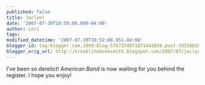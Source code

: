 ```yaml
---
published: false
title: Jaclyn!
date: '2007-07-30T18:50:00.000-04:00'
author: Lori
tags: 
modified_datetime: '2007-07-30T18:52:08.951-04:00'
blogger_id: tag:blogger.com,1999:blog-5767374071871443859.post-3955883543414886507
blogger_orig_url: http://brooklinebooksmith.blogspot.com/2007/07/jaclyn.html
---
```


I've been so derelict! <em>American Band</em> is now waiting for you behind the register. I hope you enjoy!